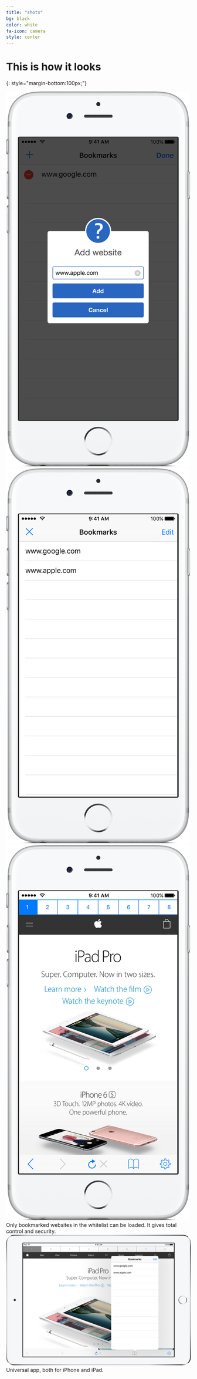 ```yaml
---
title: "shots"
bg: black
color: white
fa-icon: camera
style: center
---
```

# This is how it looks
{: style="margin-bottom:100px;"}
<div>
<img class="row small column" src="img/shots/6_s3_framed.png" alt="" title="" />
<img class="row small column" src="img/shots/6_s4_framed.png"  alt="Corporate Comedy Magician" title="Corporate Comedy Magician"/>
<img class="row small column" src="img/shots/6_s5_framed.png"      alt="Corporate Magician Bay Area" title="Corporate Magician Bay Area" />
</div>
Only bookmarked websites in the whitelist can be loaded. It gives total control and security.
<div>
<img class="row full column"   src="img/shots/ipad-silver.png"      alt="Robert Strong Magician" title="Robert Strong Magician" />
</div>
Universal app, both for iPhone and iPad.


